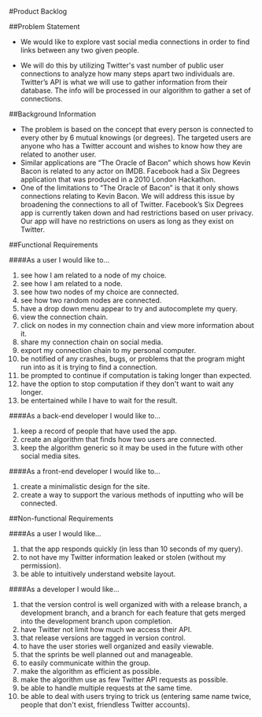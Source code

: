 #Product Backlog

##Problem Statement

* We would like to explore vast social media connections in order to find links between any two given people.

* We will do this by utilizing Twitter's vast number of public user connections to analyze how many steps apart two individuals are. Twitter’s API is what we will use to gather information from their database. The info will be processed in our algorithm to gather a set of connections.

##Background Information
* The problem is based on the concept that every person is connected to every other by 6 mutual knowings (or degrees). The targeted users are anyone who has a Twitter account and wishes to know how they are related to another user.
* Similar applications are “The Oracle of Bacon” which shows how Kevin Bacon is related to any actor on IMDB. Facebook had a Six Degrees application that was produced in a 2010 London Hackathon. 
* One of the limitations to “The Oracle of Bacon” is that it only shows connections relating to Kevin Bacon. We will address this issue by broadening the connections to all of Twitter. Facebook’s Six Degrees app is currently taken down and had restrictions based on user privacy. Our app will have no restrictions on users as long as they exist on Twitter.

##Functional Requirements

####As a user I would like to...
1. see how I am related to a node of my choice.
1. see how I am related to a node.
1. see how two nodes of my choice are connected.
1. see how two random nodes are connected.
1. have a drop down menu appear to try and autocomplete my query.
1. view the connection chain.
1. click on nodes in my connection chain and view more information about it.
1. share my connection chain on social media.
1. export my connection chain to my personal computer.
1. be notified of any crashes, bugs, or problems that the program might run into as it is trying to find a connection.
1. be prompted to continue if computation is taking longer than expected.
1. have the option to stop computation if they don't want to wait any longer.
1. be entertained while I have to wait for the result.

####As a back-end developer I would like to...
1. keep a record of people that have used the app.
1. create an algorithm that finds how two users are connected.
1. keep the algorithm generic so it may be used in the future with other social media sites.

####As a front-end developer I would like to…
1. create a minimalistic design for the site.
1. create a way to support the various methods of inputting who will be connected.

##Non-functional Requirements

####As a user I would like...
1. that the app responds quickly (in less than 10 seconds of my query).
1. to not have my Twitter information leaked or stolen (without my permission).
1. be able to intuitively understand website layout.

####As a developer I would like...
1. that the version control is well organized with with a release branch, a development branch, and a branch for each feature that gets merged into the development branch upon completion.
1. have Twitter not limit how much we access their API.
1. that release versions are tagged in version control.
1. to have the user stories well organized and easily viewable.
1. that the sprints be well planned out and manageable.
1. to easily communicate within the group.
1. make the algorithm as efficient as possible.
1. make the algorithm use as few Twitter API requests as possible.
1. be able to handle multiple requests at the same time.
1. be able to deal with users trying to trick us (entering same name twice, people that don't exist, friendless Twitter accounts).
